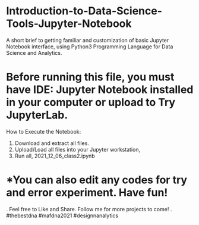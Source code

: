 # Introduction-to-Data-Science-Tools-Jupyter-Notebook
A short brief to getting familiar and customization of basic Jupyter Notebook interface, using Python3 Programming Language for Data Science and Analytics. 

Before running this file, you must have IDE: Jupyter Notebook installed in your computer or upload to Try JupyterLab.
=======================================
How to Execute the Notebook:

1. Download and extract all files. 
2. Upload/Load all files into your Jupyter workstation, 
3. Run all, 2021_12_06_class2.ipynb

*You can also edit any codes for try and error experiment. Have fun!
=======================================
.
Feel free to Like and Share. Follow me for more projects to come!
.
#thebestdna #mafdna2021 #designnanalytics
